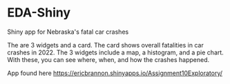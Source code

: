 # EDA-Shiny
Shiny app for Nebraska's fatal car crashes

The are 3 widgets and a card. The card shows overall fatalities in car crashes in 2022. The 3 widgets include a map, a histogram, and a pie chart. With these, you can see where, when, and how the crashes happened.

App found here https://ericbrannon.shinyapps.io/Assignment10Exploratory/
